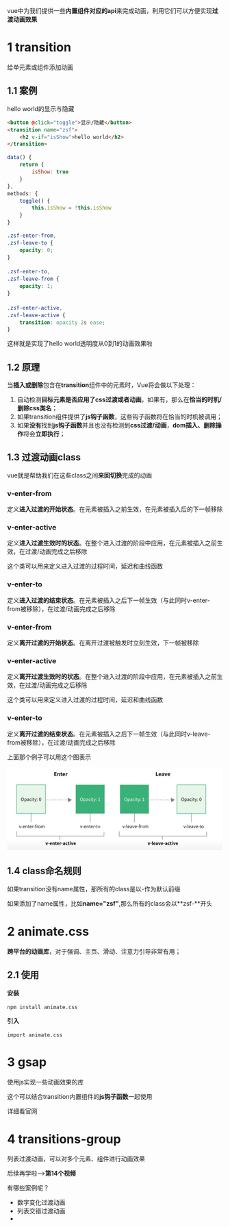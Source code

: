 vue中为我们提供一些**内置组件对应的api**来完成动画，利用它们可以方便实现**过渡动画效果**

# 1 transition

给单元素或组件添加动画

## 1.1 **案例**

hello world的显示与隐藏

```html
<button @click="toggle">显示/隐藏</button>
<transition name="zsf">
    <h2 v-if="isShow">hello world</h2>
</transition>
```

```js
data() {
    return {
        isShow: true
    }
},
methods: {
    toggle() {
        this.isShow = !this.isShow
    }
}
```

```css
.zsf-enter-from,
.zsf-leave-to {
    opacity: 0;
}

.zsf-enter-to,
.zsf-leave-from {
    opacity: 1;
}

.zsf-enter-active,
.zsf-leave-active {
    transition: opacity 2s ease;
}
```

这样就是实现了hello world透明度从0到1的动画效果啦

## 1.2 原理

当**插入或删除**包含在**transition**组件中的元素时，Vue将会做以下处理：

1. 自动检测**目标元素是否应用了css过渡或者动画**，如果有，那么在**恰当的时机/删除css类名**；
2. 如果transition组件提供了**js钩子函数**，这些钩子函数将在恰当的时机被调用；
3. 如果**没有**找到**js钩子函数**并且也没有检测到**css过渡/动画**，**dom插入、删除操作**将会**立即执行**；

## 1.3 过渡动画class

vue就是帮助我们在这些class之间**来回切换**完成的动画

### v-enter-from

定义**进入过渡的开始状态**。在元素被插入之前生效，在元素被插入后的下一帧移除

### v-enter-active

定义**进入过渡生效时的状态**。在整个进入过渡的阶段中应用，在元素被插入之前生效，在过渡/动画完成之后移除

这个类可以用来定义进入过渡的过程时间，延迟和曲线函数

### v-enter-to

定义**进入过渡的结束状态**。在元素被插入之后下一帧生效（与此同时v-enter-from被移除），在过渡/动画完成之后移除

### v-enter-from

定义**离开过渡的开始状态**。在离开过渡被触发时立刻生效，下一帧被移除

### v-enter-active

定义**离开过渡生效时的状态**。在整个进入过渡的阶段中应用，在元素被插入之前生效，在过渡/动画完成之后移除

这个类可以用来定义进入过渡的过程时间，延迟和曲线函数

### v-enter-to

定义**离开过渡的结束状态**。在元素被插入之后下一帧生效（与此同时v-leave-from被移除），在过渡/动画完成之后移除

上面那个例子可以用这个图表示

![image-20220421163945215](动画.assets/image-20220421163945215.png)

## 1.4 class命名规则

如果transition没有name属性，那所有的class是以-作为默认前缀

如果添加了name属性，比如**name="zsf"**,那么所有的class会以**zsf-**开头

# 2 animate.css

**跨平台的动画库**，对于强调、主页、滑动、注意力引导非常有用；

## 2.1 使用

**安装**

`npm install animate.css`

**引入**

`import animate.css`

# 3 gsap

使用js实现一些动画效果的库

这个可以结合transition内置组件的**js钩子函数**一起使用

详细看官网

# 4 transitions-group

列表过渡动画，可以对多个元素、组件进行动画效果

后续再学啦-->**第14个视频**

有哪些案例呢？

- 数字变化过渡动画
- 列表交错过渡动画
- 



